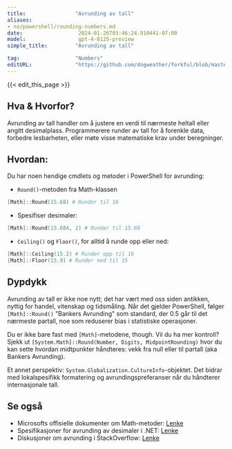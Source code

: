 ```yaml
---
title:                "Avrunding av tall"
aliases:
- no/powershell/rounding-numbers.md
date:                  2024-01-26T03:46:24.910441-07:00
model:                 gpt-4-0125-preview
simple_title:         "Avrunding av tall"

tag:                  "Numbers"
editURL:              "https://github.com/dogweather/forkful/blob/master/content/no/powershell/rounding-numbers.md"
---
```


{{< edit_this_page >}}

## Hva & Hvorfor?
Avrunding av tall handler om å justere en verdi til nærmeste heltall eller angitt desimalplass. Programmerere runder av tall for å forenkle data, forbedre lesbarheten, eller møte visse matematiske krav under beregninger.

## Hvordan:
Du har noen hendige cmdlets og metoder i PowerShell for avrunding:

- `Round()`-metoden fra Math-klassen
```PowerShell
[Math]::Round(15.68) # Runder til 16
```
- Spesifiser desimaler:
```PowerShell
[Math]::Round(15.684, 2) # Runder til 15.68
```
- `Ceiling()` og `Floor()`, for alltid å runde opp eller ned:
```PowerShell
[Math]::Ceiling(15.2) # Runder opp til 16
[Math]::Floor(15.9) # Runder ned til 15
```

## Dypdykk
Avrunding av tall er ikke noe nytt; det har vært med oss siden antikken, nyttig for handel, vitenskap og tidsmåling. Når det gjelder PowerShell, følger `[Math]::Round()` "Bankers Avrunding" som standard, der 0.5 går til det nærmeste partall, noe som reduserer bias i statistiske operasjoner.

Du er ikke bare fast med `[Math]`-metodene, though. Vil du ha mer kontroll? Sjekk ut `[System.Math]::Round(Number, Digits, MidpointRounding)` hvor du kan sette hvordan midtpunkter håndteres: vekk fra null eller til partall (aka Bankers Avrunding).

Et annet perspektiv: `System.Globalization.CultureInfo`-objektet. Det bidrar med lokalspesifikk formatering og avrundingspreferanser når du håndterer internasjonale tall.

## Se også
- Microsofts offisielle dokumenter om Math-metoder: [Lenke](https://learn.microsoft.com/en-us/dotnet/api/system.math?view=net-7.0)
- Spesifikasjoner for avrunding av desimaler i .NET: [Lenke](https://learn.microsoft.com/en-us/dotnet/api/system.midpointrounding?view=net-7.0)
- Diskusjoner om avrunding i StackOverflow: [Lenke](https://stackoverflow.com/questions/tagged/rounding+powershell)
